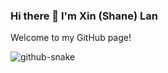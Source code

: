 ### Hi there 👋 I'm Xin (Shane) Lan
Welcome to my GitHub page!

<!-- GitHub Contribution Snake -->
<picture>
  <source media="(prefers-color-scheme: dark)" srcset="https://raw.githubusercontent.com/xinlan-technology/xinlan-technology/output/github-contribution-grid-snake-dark.svg" />
  <source media="(prefers-color-scheme: light)" srcset="https://raw.githubusercontent.com/xinlan-technology/xinlan-technology/output/github-contribution-grid-snake.svg" />
  <img alt="github-snake" src="https://raw.githubusercontent.com/xinlan-technology/xinlan-technology/output/github-contribution-grid-snake.svg" />
</picture>




<!--
**xinlan-technology/xinlan-technology** is a ✨ _special_ ✨ repository because its `README.md` (this file) appears on your GitHub profile.

Here are some ideas to get you started:

- 🔭 I’m currently working on ...
- 🌱 I’m currently learning ...
- 👯 I’m looking to collaborate on ...
- 🤔 I’m looking for help with ...
- 💬 Ask me about ...
- 📫 How to reach me: ...
- 😄 Pronouns: ...
- ⚡ Fun fact: ...
-->
